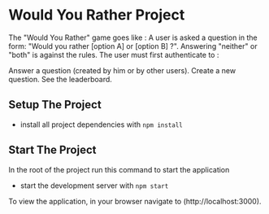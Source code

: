 # Would You Rather Project

The "Would You Rather" game goes like : A user is asked a question in the form: "Would you rather [option A] or [option B] ?". Answering "neither" or "both" is against the rules. The user must first authenticate to :

Answer a question (created by him or by other users).
Create a new question.
See the leaderboard.


## Setup The Project

- install all project dependencies with `npm install`

## Start The Project

In the root of the project run this command to start the application

- start the development server with `npm start`

To view the application, in your browser navigate to (http://localhost:3000).